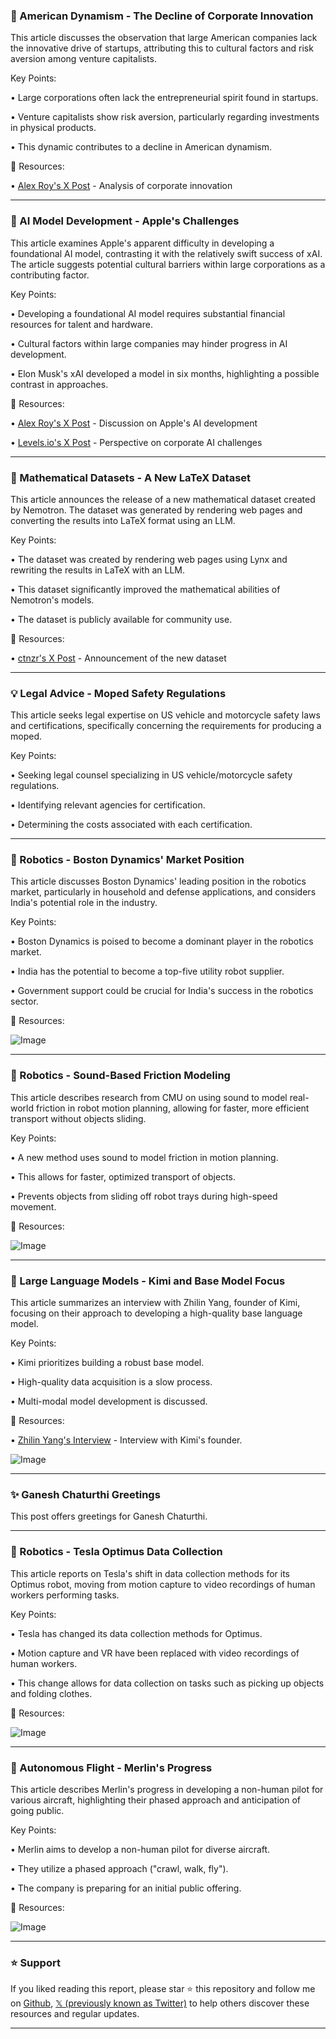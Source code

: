 ### 🤖 American Dynamism - The Decline of Corporate Innovation

This article discusses the observation that large American companies lack the innovative drive of startups, attributing this to cultural factors and risk aversion among venture capitalists.

Key Points:

• Large corporations often lack the entrepreneurial spirit found in startups.


• Venture capitalists show risk aversion, particularly regarding investments in physical products.


• This dynamic contributes to a decline in American dynamism.



🔗 Resources:

• [Alex Roy's X Post](https://x.com/AlexRoy144/status/1960747534210752760) - Analysis of corporate innovation


---

### 🤖 AI Model Development - Apple's Challenges

This article examines Apple's apparent difficulty in developing a foundational AI model, contrasting it with the relatively swift success of xAI.  The article suggests potential cultural barriers within large corporations as a contributing factor.

Key Points:

•  Developing a foundational AI model requires substantial financial resources for talent and hardware.


•  Cultural factors within large companies may hinder progress in AI development.


•  Elon Musk's xAI developed a model in six months, highlighting a possible contrast in approaches.



🔗 Resources:

• [Alex Roy's X Post](https://x.com/AlexRoy144) -  Discussion on Apple's AI development


• [Levels.io's X Post](https://x.com/levelsio/status/1960708110567248238) - Perspective on corporate AI challenges


---

### 🤖  Mathematical Datasets - A New LaTeX Dataset

This article announces the release of a new mathematical dataset created by Nemotron.  The dataset was generated by rendering web pages and converting the results into LaTeX format using an LLM.

Key Points:

• The dataset was created by rendering web pages using Lynx and rewriting the results in LaTeX with an LLM.


• This dataset significantly improved the mathematical abilities of Nemotron's models.


• The dataset is publicly available for community use.



🔗 Resources:

• [ctnzr's X Post](https://x.com/ctnzr/status/1960702543534989575) - Announcement of the new dataset


---

### 💡 Legal Advice - Moped Safety Regulations

This article seeks legal expertise on US vehicle and motorcycle safety laws and certifications, specifically concerning the requirements for producing a moped.

Key Points:

• Seeking legal counsel specializing in US vehicle/motorcycle safety regulations.


• Identifying relevant agencies for certification.


• Determining the costs associated with each certification.



---

### 🤖 Robotics - Boston Dynamics' Market Position

This article discusses Boston Dynamics' leading position in the robotics market, particularly in household and defense applications, and considers India's potential role in the industry.

Key Points:

• Boston Dynamics is poised to become a dominant player in the robotics market.


• India has the potential to become a top-five utility robot supplier.


• Government support could be crucial for India's success in the robotics sector.



🔗 Resources:

![Image](https://pbs.twimg.com/ext_tw_video_thumb/1960700350442164224/pu/img/zxZGajJVxymLnnRQ.jpg)


---

### 🤖 Robotics - Sound-Based Friction Modeling

This article describes research from CMU on using sound to model real-world friction in robot motion planning, allowing for faster, more efficient transport without objects sliding.

Key Points:

• A new method uses sound to model friction in motion planning.


• This allows for faster, optimized transport of objects.


• Prevents objects from sliding off robot trays during high-speed movement.



🔗 Resources:

![Image](https://pbs.twimg.com/ext_tw_video_thumb/1960244576674799616/pu/img/A_DTSY_ds-82ZcNr.jpg)


---

### 🤖 Large Language Models - Kimi and Base Model Focus

This article summarizes an interview with Zhilin Yang, founder of Kimi, focusing on their approach to developing a high-quality base language model.

Key Points:

• Kimi prioritizes building a robust base model.


• High-quality data acquisition is a slow process.


• Multi-modal model development is discussed.



🔗 Resources:

• [Zhilin Yang's Interview](https://mp.weixin.qq.com/s/uqUGwJLO30mRKXAtOauJGA) -  Interview with Kimi's founder.


![Image](https://pbs.twimg.com/media/GzVWD_8a4AAB8vc?format=jpg&name=small)


---

### ✨  Ganesh Chaturthi Greetings

This post offers greetings for Ganesh Chaturthi.

---

### 🤖 Robotics - Tesla Optimus Data Collection

This article reports on Tesla's shift in data collection methods for its Optimus robot, moving from motion capture to video recordings of human workers performing tasks.

Key Points:

• Tesla has changed its data collection methods for Optimus.


• Motion capture and VR have been replaced with video recordings of human workers.


• This change allows for data collection on tasks such as picking up objects and folding clothes.



🔗 Resources:

![Image](https://pbs.twimg.com/amplify_video_thumb/1960408501186125824/img/s_9UgT5kWrURetF7.jpg)


---

### 🤖 Autonomous Flight - Merlin's Progress

This article describes Merlin's progress in developing a non-human pilot for various aircraft, highlighting their phased approach and anticipation of going public.

Key Points:

• Merlin aims to develop a non-human pilot for diverse aircraft.


• They utilize a phased approach ("crawl, walk, fly").


• The company is preparing for an initial public offering.



🔗 Resources:

![Image](https://pbs.twimg.com/amplify_video_thumb/1960054387331768320/img/OpCVqOk1ZdpIhvB7.jpg)


---

### ⭐️ Support

If you liked reading this report, please star ⭐️ this repository and follow me on [Github](https://github.com/Drix10), [𝕏 (previously known as Twitter)](https://x.com/DRIX_10_) to help others discover these resources and regular updates.

---